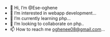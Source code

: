 - 👋 Hi, I’m @Ese-oghene
- 👀 I’m interested in webapp development...
- 🌱 I’m currently learning php...
- 💞️ I’m looking to collaborate on php..
- 📫 How to reach me oghenee08@gmail.com...

<!---
Ese-oghene/Ese-oghene is a ✨ special ✨ repository because its `README.md` (this file) appears on your GitHub profile.
You can click the Preview link to take a look at your changes.
--->
